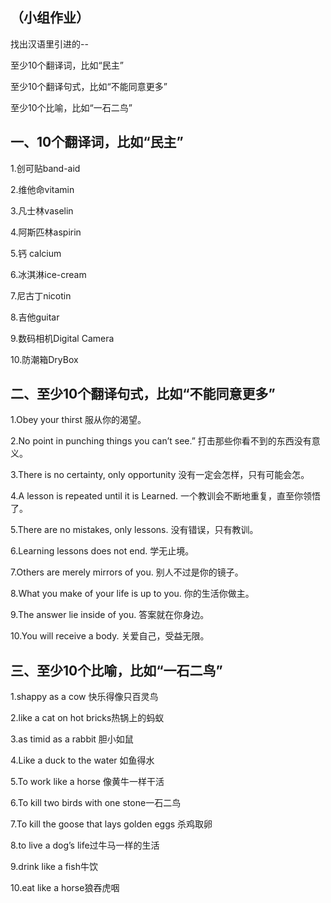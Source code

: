 ## （小组作业）

找出汉语⾥引进的--

至少10个翻译词，比如“民主”

至少10个翻译句式，比如“不能同意更多”

至少10个比喻，比如“⼀⽯⼆鸟”


## 一、10个翻译词，比如“民主”

1.创可贴band-aid

2.维他命vitamin

3.凡士林vaselin

4.阿斯匹林aspirin

5.钙 calcium

6.冰淇淋ice-cream

7.尼古丁nicotin

8.吉他guitar

9.数码相机Digital Camera

10.防潮箱DryBox


## 二、至少10个翻译句式，比如“不能同意更多”


1.Obey your thirst
  服从你的渴望。

2.No point in punching things you can’t see.”
  打击那些你看不到的东西没有意义。 

3.There is no certainty, only opportunity 
  没有一定会怎样，只有可能会怎。

4.A lesson is repeated until it is Learned. 
  一个教训会不断地重复，直至你领悟了。

5.There are no mistakes, only lessons. 
  没有错误，只有教训。

6.Learning lessons does not end. 
  学无止境。

7.Others are merely mirrors of you. 
  别人不过是你的镜子。

8.What you make of your life is up to you. 
  你的生活你做主。

9.The answer lie inside of you. 
  答案就在你身边。

10.You will receive a body. 
   关爱自己，受益无限。



## 三、至少10个比喻，比如“⼀⽯⼆鸟”


1.shappy as a cow 快乐得像只百灵鸟

2.like a cat on hot bricks热锅上的蚂蚁

3.as timid as a rabbit 胆小如鼠

4.Like a duck to the water 如鱼得水

5.To work like a horse 像黄牛一样干活

6.To kill two birds with one stone一石二鸟

7.To kill the goose that lays golden eggs 杀鸡取卵
 
8.to live a dog’s life过牛马一样的生活

9.drink like a fish牛饮

10.eat like a horse狼吞虎咽
